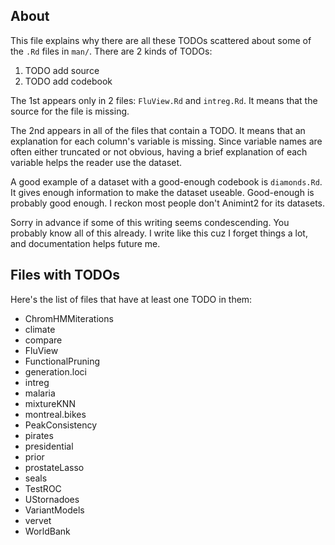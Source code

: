 ## About

This file explains why there are all these TODOs scattered
about some of the `.Rd` files in `man/`. There are 2 kinds
of TODOs:

1. TODO add source
2. TODO add codebook

The 1st appears only in 2 files: `FluView.Rd` and `intreg.Rd`.
It means that the source for the file is missing.

The 2nd appears in all of the files that contain a TODO. 
It means that an explanation for each column's variable is
missing. Since variable names are often either truncated or
not obvious, having a brief explanation of each variable
helps the reader use the dataset.

A good example of a dataset with a good-enough codebook is
`diamonds.Rd`. It gives enough information to make the
dataset useable. Good-enough is probably good enough. I
reckon most people don't Animint2 for its datasets.

Sorry in advance if some of this writing seems condescending.
You probably know all of this already. I write like this cuz
I forget things a lot, and documentation helps future me.


## Files with TODOs

Here's the list of files that have at least one TODO 
in them:

- ChromHMMiterations
- climate
- compare
- FluView
- FunctionalPruning
- generation.loci
- intreg
- malaria
- mixtureKNN
- montreal.bikes
- PeakConsistency
- pirates
- presidential
- prior
- prostateLasso
- seals
- TestROC
- UStornadoes
- VariantModels
- vervet
- WorldBank